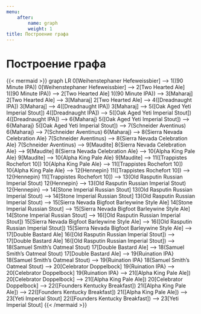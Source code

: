 ```yaml
---
menu:
    after:
        name: graph
        weight: 1
title: Построение графа
---
```


# Построение графа

{{< mermaid >}}
graph LR
0[Weihenstephaner Hefeweissbier] --> 1((90 Minute IPA))
0[Weihenstephaner Hefeweissbier] --> 2[Two Hearted Ale]
1((90 Minute IPA)) --> 2[Two Hearted Ale]
1((90 Minute IPA)) --> 3[Maharaj]
2[Two Hearted Ale] --> 3[Maharaj]
2[Two Hearted Ale] --> 4([Dreadnaught IPA])
3[Maharaj] --> 4([Dreadnaught IPA])
3[Maharaj] --> 5([Oak Aged Yeti Imperial Stout])
4([Dreadnaught IPA]) --> 5([Oak Aged Yeti Imperial Stout])
4([Dreadnaught IPA]) --> 6{Maharaj}
5([Oak Aged Yeti Imperial Stout]) --> 6{Maharaj}
5([Oak Aged Yeti Imperial Stout]) --> 7(Schneider Aventinus)
6{Maharaj} --> 7(Schneider Aventinus)
6{Maharaj} --> 8{Sierra Nevada Celebration Ale}
7(Schneider Aventinus) --> 8{Sierra Nevada Celebration Ale}
7(Schneider Aventinus) --> 9[Maudite]
8{Sierra Nevada Celebration Ale} --> 9[Maudite]
8{Sierra Nevada Celebration Ale} --> 10{Alpha King Pale Ale}
9[Maudite] --> 10{Alpha King Pale Ale}
9[Maudite] --> 11([Trappistes Rochefort 10])
10{Alpha King Pale Ale} --> 11([Trappistes Rochefort 10])
10{Alpha King Pale Ale} --> 12{Hennepin}
11([Trappistes Rochefort 10]) --> 12{Hennepin}
11([Trappistes Rochefort 10]) --> 13(Old Rasputin Russian Imperial Stout)
12{Hennepin} --> 13(Old Rasputin Russian Imperial Stout)
12{Hennepin} --> 14[Stone Imperial Russian Stout]
13(Old Rasputin Russian Imperial Stout) --> 14[Stone Imperial Russian Stout]
13(Old Rasputin Russian Imperial Stout) --> 15[Sierra Nevada Bigfoot Barleywine Style Ale]
14[Stone Imperial Russian Stout] --> 15[Sierra Nevada Bigfoot Barleywine Style Ale]
14[Stone Imperial Russian Stout] --> 16([Old Rasputin Russian Imperial Stout])
15[Sierra Nevada Bigfoot Barleywine Style Ale] --> 16([Old Rasputin Russian Imperial Stout])
15[Sierra Nevada Bigfoot Barleywine Style Ale] --> 17[Double Bastard Ale]
16([Old Rasputin Russian Imperial Stout]) --> 17[Double Bastard Ale]
16([Old Rasputin Russian Imperial Stout]) --> 18(Samuel Smith’s Oatmeal Stout)
17[Double Bastard Ale] --> 18(Samuel Smith’s Oatmeal Stout)
17[Double Bastard Ale] --> 19{Ruination IPA}
18(Samuel Smith’s Oatmeal Stout) --> 19{Ruination IPA}
18(Samuel Smith’s Oatmeal Stout) --> 20[Celebrator Doppelbock]
19{Ruination IPA} --> 20[Celebrator Doppelbock]
19{Ruination IPA} --> 21([Alpha King Pale Ale])
20[Celebrator Doppelbock] --> 21([Alpha King Pale Ale])
20[Celebrator Doppelbock] --> 22([Founders Kentucky Breakfast])
21([Alpha King Pale Ale]) --> 22([Founders Kentucky Breakfast])
21([Alpha King Pale Ale]) --> 23[Yeti Imperial Stout]
22([Founders Kentucky Breakfast]) --> 23[Yeti Imperial Stout]
{{< /mermaid >}}
